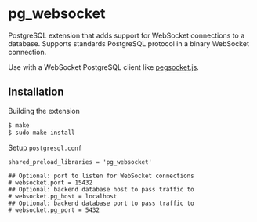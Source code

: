 # pg_websocket
PostgreSQL extension that adds support for WebSocket connections to a database. Supports standards PostgreSQL protocol in a binary WebSocket connection.

Use with a WebSocket PostgreSQL client like [pegsocket.js](https://github.com/alaisi/pegsocket.js).

## Installation

Building the extension

```bash
$ make
$ sudo make install
```

Setup ```postgresql.conf```
```
shared_preload_libraries = 'pg_websocket'

## Optional: port to listen for WebSocket connections
# websocket.port = 15432
## Optional: backend database host to pass traffic to
# websocket.pg_host = localhost
## Optional: backend database port to pass traffic to
# websocket.pg_port = 5432
```
